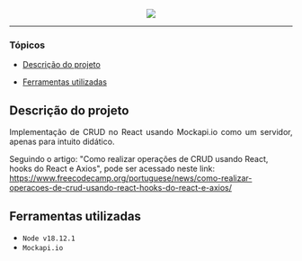 <p align="center">
<img src="http://img.shields.io/static/v1?label=STATUS&message=%20Finalizado&color=GREEN&style=for-the-badge"/>
</p>

<hr>

### Tópicos 

- [Descrição do projeto](#descrição-do-projeto)

- [Ferramentas utilizadas](#ferramentas-utilizadas)

## Descrição do projeto 

<p align="justify">
Implementação de CRUD no React usando Mockapi.io como um servidor, apenas para intuito didático.

Seguindo o artigo: "Como realizar operações de CRUD usando React, hooks do React e Axios", pode ser acessado neste link: https://www.freecodecamp.org/portuguese/news/como-realizar-operacoes-de-crud-usando-react-hooks-do-react-e-axios/

## Ferramentas utilizadas

- ``Node v18.12.1``
- ``Mockapi.io``
